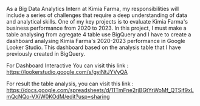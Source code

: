 As a Big Data Analytics Intern at Kimia Farma, my responsibilities will include a series of challenges that require a deep understanding of data and analytical skills. One of my key projects is to evaluate Kimia Farma's business performance from 2020 to 2023. In this project, I must make a table analysing from agregate 4 table use BigQuery and I have to create a dashboard analysing Kimia Farma's 2020-2023 performance in Google Looker Studio. This dashboard based on the analysis table that I have previously created in BigQuery. 


For Dashboard Interactive You can visit this link : https://lookerstudio.google.com/s/gyiNtJYVyQA


For result the table analysis, you can visit this link :  https://docs.google.com/spreadsheets/d/11TmFne2rjBGtYrWoMf_QTSjf9xLmQcNQo-VXiW0KOdM/edit?usp=sharing
